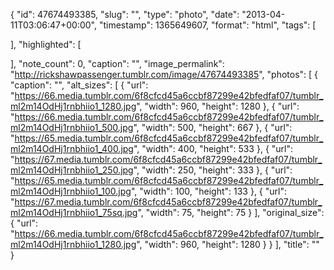 {
  "id": 47674493385,
  "slug": "",
  "type": "photo",
  "date": "2013-04-11T03:06:47+00:00",
  "timestamp": 1365649607,
  "format": "html",
  "tags": [

  ],
  "highlighted": [

  ],
  "note_count": 0,
  "caption": "",
  "image_permalink": "http://rickshawpassenger.tumblr.com/image/47674493385",
  "photos": [
    {
      "caption": "",
      "alt_sizes": [
        {
          "url": "https://66.media.tumblr.com/6f8cfcd45a6ccbf87299e42bfedfaf07/tumblr_ml2m14OdHj1rnbhiio1_1280.jpg",
          "width": 960,
          "height": 1280
        },
        {
          "url": "https://66.media.tumblr.com/6f8cfcd45a6ccbf87299e42bfedfaf07/tumblr_ml2m14OdHj1rnbhiio1_500.jpg",
          "width": 500,
          "height": 667
        },
        {
          "url": "https://65.media.tumblr.com/6f8cfcd45a6ccbf87299e42bfedfaf07/tumblr_ml2m14OdHj1rnbhiio1_400.jpg",
          "width": 400,
          "height": 533
        },
        {
          "url": "https://67.media.tumblr.com/6f8cfcd45a6ccbf87299e42bfedfaf07/tumblr_ml2m14OdHj1rnbhiio1_250.jpg",
          "width": 250,
          "height": 333
        },
        {
          "url": "https://65.media.tumblr.com/6f8cfcd45a6ccbf87299e42bfedfaf07/tumblr_ml2m14OdHj1rnbhiio1_100.jpg",
          "width": 100,
          "height": 133
        },
        {
          "url": "https://67.media.tumblr.com/6f8cfcd45a6ccbf87299e42bfedfaf07/tumblr_ml2m14OdHj1rnbhiio1_75sq.jpg",
          "width": 75,
          "height": 75
        }
      ],
      "original_size": {
        "url": "https://66.media.tumblr.com/6f8cfcd45a6ccbf87299e42bfedfaf07/tumblr_ml2m14OdHj1rnbhiio1_1280.jpg",
        "width": 960,
        "height": 1280
      }
    }
  ],
  "title": ""
}

